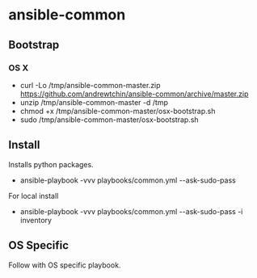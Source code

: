 # ansible-common

## Bootstrap

### OS X
* curl -Lo /tmp/ansible-common-master.zip https://github.com/andrewtchin/ansible-common/archive/master.zip
* unzip /tmp/ansible-common-master -d /tmp
* chmod +x /tmp/ansible-common-master/osx-bootstrap.sh
* sudo /tmp/ansible-common-master/osx-bootstrap.sh

## Install
Installs python packages.

* ansible-playbook -vvv playbooks/common.yml --ask-sudo-pass

For local install
* ansible-playbook -vvv playbooks/common.yml --ask-sudo-pass -i inventory

## OS Specific
Follow with OS specific playbook.
